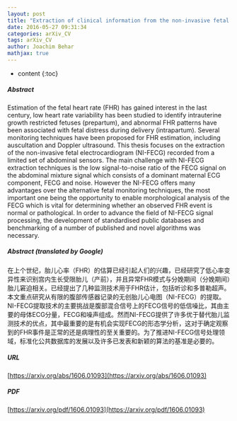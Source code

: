 ```yaml
---
layout: post
title: "Extraction of clinical information from the non-invasive fetal electrocardiogram"
date: 2016-05-27 09:31:34
categories: arXiv_CV
tags: arXiv_CV
author: Joachim Behar
mathjax: true
---
```


* content
{:toc}

##### Abstract
Estimation of the fetal heart rate (FHR) has gained interest in the last century, low heart rate variability has been studied to identify intrauterine growth restricted fetuses (prepartum), and abnormal FHR patterns have been associated with fetal distress during delivery (intrapartum). Several monitoring techniques have been proposed for FHR estimation, including auscultation and Doppler ultrasound. This thesis focuses on the extraction of the non-invasive fetal electrocardiogram (NI-FECG) recorded from a limited set of abdominal sensors. The main challenge with NI-FECG extraction techniques is the low signal-to-noise ratio of the FECG signal on the abdominal mixture signal which consists of a dominant maternal ECG component, FECG and noise. However the NI-FECG offers many advantages over the alternative fetal monitoring techniques, the most important one being the opportunity to enable morphological analysis of the FECG which is vital for determining whether an observed FHR event is normal or pathological. In order to advance the field of NI-FECG signal processing, the development of standardised public databases and benchmarking of a number of published and novel algorithms was necessary.

##### Abstract (translated by Google)
在上个世纪，胎儿心率（FHR）的估算已经引起人们的兴趣，已经研究了低心率变异性来识别宫内生长受限胎儿（产前），并且异常FHR模式与分娩期间（分娩期间）胎儿窘迫相关。已经提出了几种监测技术用于FHR估计，包括听诊和多普勒超声。本文重点研究从有限的腹部传感器记录的无创胎儿心电图（NI-FECG）的提取。 NI-FECG提取技术的主要挑战是腹部混合信号上的FECG信号的低信噪比，其由主要的母体ECG分量，FECG和噪声组成。然而NI-FECG提供了许多优于替代胎儿监测技术的优点，其中最重要的是有机会实现FECG的形态学分析，这对于确定观察到的FHR事件是正常的还是病理性的至关重要的。为了推进NI-FECG信号处理领域，标准化公共数据库的发展以及许多已发表和新颖的算法的基准是必要的。

##### URL
[https://arxiv.org/abs/1606.01093](https://arxiv.org/abs/1606.01093)

##### PDF
[https://arxiv.org/pdf/1606.01093](https://arxiv.org/pdf/1606.01093)


